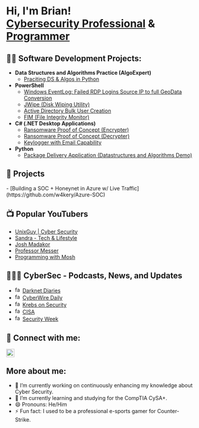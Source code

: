 <h1>Hi, I'm Brian! <br/><a href="https://github.com/w4kery">Cybersecurity Professional</a> & <a href="https://www.linkedin.com/in/briantorrespsych/">Programmer</a>

<h2>👨‍💻 Software Development Projects:</h2>

- <b>Data Structures and Algorithms Practice (AlgoExpert)</b>
  - [Praciting DS & Algos in Python](https://github.com/w4kery/Algorithms-Practice)
- <b>PowerShell</b>
  - [Windows EventLog: Failed RDP Logins Source IP to full GeoData Conversion](https://github.com/w4kery/Sentinel-Lab)
  - [JWipe (Disk Wiping Utility)](https://github.com/w4kery/Jwipe.PowerShell)
  - [Active Directory Bulk User Creation](https://github.com/w4kery/AD_PS)
  - [FIM (File Integrity Monitor)](https://github.com/w4kery/PowerShell-Integrity-FIM)
- <b>C# (.NET Desktop Applications)</b>
  - [Ransomware Proof of Concept (Encrypter)](https://github.com/w4kery/EncrypterPOC)
  - [Ransomware Proof of Concept (Decrypter)](https://github.com/w4kery/DecrypterPOC)
  - [Keylogger with Email Capability](https://github.com/w4kery/Key-Logger-With-Email)
- <b>Python</b>
  - [Package Delivery Application (Datastructures and Algorithms Demo)](https://github.com/w4kery/Package-Delivery-Pathfinding-Algorithm)

<h2>💼 Projects </h2>
- [Building a SOC + Honeynet in Azure w/ Live Traffic](https://github.com/w4kery/Azure-SOC) 

<h2>📺 Popular YouTubers </h2>

- [UnixGuy | Cyber Security](https://www.youtube.com/@UnixGuy)
- [Sandra - Tech & Lifestyle](https://www.youtube.com/@WithSandra/videos)
- [Josh Madakor](https://www.youtube.com/@JoshMadakor)
- [Professor Messer](https://www.youtube.com/c/professormesser)
- [Programming with Mosh](https://www.youtube.com/@programmingwithmosh)

<h2>🕵🏼‍♂️ CyberSec - Podcasts, News, and Updates</h2>

- <img src="https://t0.gstatic.com/faviconV2?client=SOCIAL&type=FAVICON&fallback_opts=TYPE,SIZE,URL&url=http://www.darknetdiaries.com&size=16" alt="favicon" width="16" height="16"> [Darknet Diaries](http://www.darknetdiaries.com)
- <img src="https://t0.gstatic.com/faviconV2?client=SOCIAL&type=FAVICON&fallback_opts=TYPE,SIZE,URL&url=https://thecyberwire.com/podcasts/daily-podcast&size=16" alt="favicon" width="16" height="16"> [CyberWire Daily](https://thecyberwire.com/podcasts/daily-podcast)
- <img src="https://t0.gstatic.com/faviconV2?client=SOCIAL&type=FAVICON&fallback_opts=TYPE,SIZE,URL&url=https://krebsonsecurity.com/&size=16" alt="favicon" width="16" height="16"> [Krebs on Security](https://krebsonsecurity.com/)
- <img src="https://t0.gstatic.com/faviconV2?client=SOCIAL&type=FAVICON&fallback_opts=TYPE,SIZE,URL&url=https://www.cisa.gov/&size=16" alt="favicon" width="16" height="16"> [CISA](https://www.cisa.gov/)
- <img src="https://t0.gstatic.com/faviconV2?client=SOCIAL&type=FAVICON&fallback_opts=TYPE,SIZE,URL&url=https://www.securityweek.com/&size=16" alt="favicon" width="16" height="16"> [Security Week](https://www.securityweek.com/)

## 🤳 Connect with me:

[<img align="left" alt="LinkedIn" width="22px" src="https://cdn.jsdelivr.net/npm/simple-icons@v3/icons/linkedin.svg" />](https://linkedin.com/in/briantorrespsych/)
<br>


## More about me:
- 🔭 I’m currently working on continuously enhancing my knowledge about Cyber Security.
- 🌱 I’m currently learning and studying for the CompTIA CySA+.
- 😄 Pronouns: He/Him
- ⚡ Fun fact: I used to be a professional e-sports gamer for Counter-Strike.


